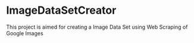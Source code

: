 # ImageDataSetCreator
This project is aimed for creating a Image Data Set using Web Scraping of Google Images
